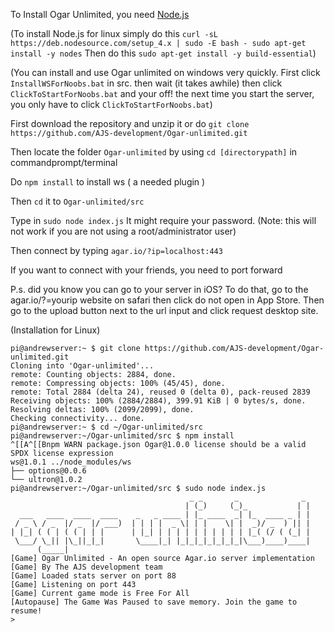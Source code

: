 To Install Ogar Unlimited, you need [Node.js](nodejs.org)

(To install Node.js for linux simply do this `curl -sL https://deb.nodesource.com/setup_4.x | sudo -E bash -
sudo apt-get install -y nodes` Then do this `sudo apt-get install -y build-essential`)

(You can install and use Ogar unlimited on windows very quickly. First click `InstallWSForNoobs.bat` in src. then wait (it takes awhile) then click `ClickToStartForNoobs.bat` and your off! the next time you start the server, you only have to click `ClickToStartForNoobs.bat`)

First download the repository and unzip it or do `git clone https://github.com/AJS-development/Ogar-unlimited.git`

Then locate the folder `Ogar-unlimited` by using `cd [directorypath]` in commandprompt/terminal

Do `npm install` to install ws ( a needed plugin )

Then `cd` it to `Ogar-unlimited/src`

Type in `sudo node index.js` It might require your password. (Note: this will not work if you are not using a root/administrator user)

Then connect by typing `agar.io/?ip=localhost:443`

If you want to connect with your friends, you need to port forward

P.s. did you know you can go to your server in iOS? To do that, go to the agar.io/?=yourip website on safari then click do not open in App Store. Then go to the upload button next to the url input and click request desktop site.


(Installation for Linux)
```
pi@andrewserver:~ $ git clone https://github.com/AJS-development/Ogar-unlimited.git
Cloning into 'Ogar-unlimited'...
remote: Counting objects: 2884, done.
remote: Compressing objects: 100% (45/45), done.
remote: Total 2884 (delta 24), reused 0 (delta 0), pack-reused 2839
Receiving objects: 100% (2884/2884), 399.91 KiB | 0 bytes/s, done.
Resolving deltas: 100% (2099/2099), done.
Checking connectivity... done.
pi@andrewserver:~ $ cd ~/Ogar-unlimited/src
pi@andrewserver:~/Ogar-unlimited/src $ npm install
^[[A^[[Bnpm WARN package.json Ogar@1.0.0 license should be a valid SPDX license expression
ws@1.0.1 ../node_modules/ws
├── options@0.0.6
└── ultron@1.0.2
pi@andrewserver:~/Ogar-unlimited/src $ sudo node index.js
                                        _ _       _              _
                                       | (_)     (_)_           | |
  ___   ____  ____  ____    _   _ ____ | |_ ____  _| |_  ____ _ | |
 / _ \ / _  |/ _  |/ ___)  | | | |  _ \| | |    \| |  _)/ _  ) || |
| |_| ( ( | ( ( | | |      | |_| | | | | | | | | | | |_( (/ ( (_| |
 \___/ \_|| |\_||_|_|       \____|_| |_|_|_|_|_|_|_|\___)____)____|
      (_____|
[Game] Ogar Unlimited - An open source Agar.io server implementation
[Game] By The AJS development team
[Game] Loaded stats server on port 88
[Game] Listening on port 443
[Game] Current game mode is Free For All
[Autopause] The Game Was Paused to save memory. Join the game to resume!
>
```
